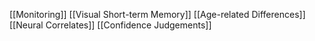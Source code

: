 [[Monitoring]]
[[Visual Short-term Memory]]
[[Age-related Differences]]
[[Neural Correlates]]
[[Confidence Judgements]]
